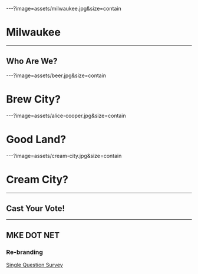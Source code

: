 ---?image=assets/milwaukee.jpg&size=contain
# <span class="orange black-shadow">Milwaukee</span>

---
## <span class="orange">Who Are We?</span>

---?image=assets/beer.jpg&size=contain
# <span class="orange black-shadow">Brew City?</span>

---?image=assets/alice-cooper.jpg&size=contain
# <span class="orange">Good Land?</span>

---?image=assets/cream-city.jpg&size=contain
# <span class="orange black-shadow">Cream City?</span>

---
## <span class="orange">Cast Your Vote!</span>

---
## <span class="orange">MKE DOT NET</span>
### <span class="orange">Re-branding</span>

[Single Question Survey](https://surveymonkey.com/r/rebrandnet)
